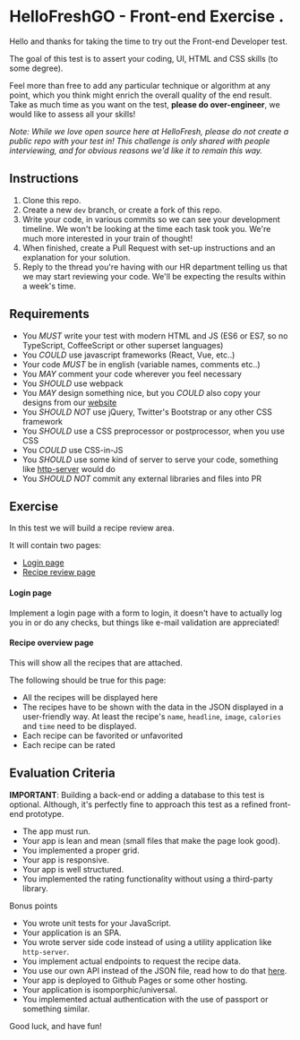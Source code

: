 HelloFreshGO - Front-end Exercise .
=============================================

Hello and thanks for taking the time to try out the Front-end Developer test.

The goal of this test is to assert your coding, UI, HTML and CSS skills (to some degree).

Feel more than free to add any particular technique or algorithm at any point, which you think might enrich the overall quality of the end result. Take as much time as you want on the test, **please do over-engineer**, we would like to assess all your skills!

_Note: While we love open source here at HelloFresh, please do not create a public repo with your test in! This challenge is only shared with people interviewing, and for obvious reasons we'd like it to remain this way._

Instructions
------------

1. Clone this repo.
2. Create a new `dev` branch, or create a fork of this repo.
3. Write your code, in various commits so we can see your development timeline. We won't be looking at the time each task took you. We're much more interested in your train of thought!
4. When finished, create a Pull Request with set-up instructions and an explanation for your solution.
5. Reply to the thread you're having with our HR department telling us that we may start reviewing your code. We'll be expecting the results within a week's time.

Requirements
------------

- You *MUST* write your test with modern HTML and JS (ES6 or ES7, so no TypeScript, CoffeeScript or other superset languages)
- You *COULD* use javascript frameworks (React, Vue, etc..)
- Your code *MUST* be in english (variable names, comments etc..)
- You *MAY* comment your code wherever you feel necessary
- You *SHOULD* use webpack
- You *MAY* design something nice, but you *COULD* also copy your designs from our [website](https://www.hellofresh.com/recipes/)
- You *SHOULD NOT* use jQuery, Twitter's Bootstrap or any other CSS framework
- You *SHOULD* use a CSS preprocessor or postprocessor, when you use CSS
- You *COULD* use CSS-in-JS
- You *SHOULD* use some kind of server to serve your code, something like [http-server](https://github.com/indexzero/http-server) would do
- You *SHOULD NOT* commit any external libraries and files into PR

Exercise
--------

In this test we will build a recipe review area.

It will contain two pages:

- [Login page](#login-page)
- [Recipe review page](#recipe-review-page)

#### Login page

Implement a login page with a form to login, it doesn't have to actually log you in or do any checks, but things like e-mail validation are appreciated!

#### Recipe overview page

This will show all the recipes that are attached.

The following should be true for this page:

- All the recipes will be displayed here
- The recipes have to be shown with the data in the JSON displayed in a user-friendly way. At least the recipe's `name`, `headline`, `image`, `calories` and `time` need to be displayed.
- Each recipe can be favorited or unfavorited
- Each recipe can be rated

Evaluation Criteria
-------------------

**IMPORTANT**: Building a back-end or adding a database to this test is optional. Although, it's perfectly fine to approach this test as a refined front-end prototype.

- The app must run.
- Your app is lean and mean (small files that make the page look good).
- You implemented a proper grid.
- Your app is responsive.
- Your app is well structured.
- You implemented the rating functionality without using a third-party library.

Bonus points

- You wrote unit tests for your JavaScript.
- Your application is an SPA.
- You wrote server side code instead of using a utility application like `http-server`.
- You implement actual endpoints to request the recipe data.
- You use our own API instead of the JSON file, read how to do that [here](./USE_THE_API.md).
- Your app is deployed to Github Pages or some other hosting.
- Your application is isomporphic/universal.
- You implemented actual authentication with the use of passport or something similar.

Good luck, and have fun!
